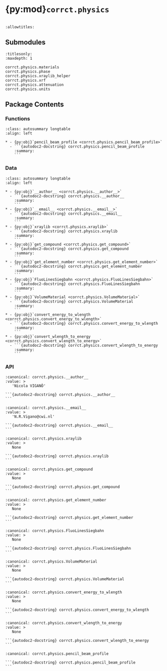 # {py:mod}`corrct.physics`

```{py:module} corrct.physics
```

```{autodoc2-docstring} corrct.physics
:allowtitles:
```

## Submodules

```{toctree}
:titlesonly:
:maxdepth: 1

corrct.physics.materials
corrct.physics.phase
corrct.physics.xraylib_helper
corrct.physics.xrf
corrct.physics.attenuation
corrct.physics.units
```

## Package Contents

### Functions

````{list-table}
:class: autosummary longtable
:align: left

* - {py:obj}`pencil_beam_profile <corrct.physics.pencil_beam_profile>`
  - ```{autodoc2-docstring} corrct.physics.pencil_beam_profile
    :summary:
    ```
````

### Data

````{list-table}
:class: autosummary longtable
:align: left

* - {py:obj}`__author__ <corrct.physics.__author__>`
  - ```{autodoc2-docstring} corrct.physics.__author__
    :summary:
    ```
* - {py:obj}`__email__ <corrct.physics.__email__>`
  - ```{autodoc2-docstring} corrct.physics.__email__
    :summary:
    ```
* - {py:obj}`xraylib <corrct.physics.xraylib>`
  - ```{autodoc2-docstring} corrct.physics.xraylib
    :summary:
    ```
* - {py:obj}`get_compound <corrct.physics.get_compound>`
  - ```{autodoc2-docstring} corrct.physics.get_compound
    :summary:
    ```
* - {py:obj}`get_element_number <corrct.physics.get_element_number>`
  - ```{autodoc2-docstring} corrct.physics.get_element_number
    :summary:
    ```
* - {py:obj}`FluoLinesSiegbahn <corrct.physics.FluoLinesSiegbahn>`
  - ```{autodoc2-docstring} corrct.physics.FluoLinesSiegbahn
    :summary:
    ```
* - {py:obj}`VolumeMaterial <corrct.physics.VolumeMaterial>`
  - ```{autodoc2-docstring} corrct.physics.VolumeMaterial
    :summary:
    ```
* - {py:obj}`convert_energy_to_wlength <corrct.physics.convert_energy_to_wlength>`
  - ```{autodoc2-docstring} corrct.physics.convert_energy_to_wlength
    :summary:
    ```
* - {py:obj}`convert_wlength_to_energy <corrct.physics.convert_wlength_to_energy>`
  - ```{autodoc2-docstring} corrct.physics.convert_wlength_to_energy
    :summary:
    ```
````

### API

````{py:data} __author__
:canonical: corrct.physics.__author__
:value: >
   'Nicola VIGANÒ'

```{autodoc2-docstring} corrct.physics.__author__
```

````

````{py:data} __email__
:canonical: corrct.physics.__email__
:value: >
   'N.R.Vigano@cwi.nl'

```{autodoc2-docstring} corrct.physics.__email__
```

````

````{py:data} xraylib
:canonical: corrct.physics.xraylib
:value: >
   None

```{autodoc2-docstring} corrct.physics.xraylib
```

````

````{py:data} get_compound
:canonical: corrct.physics.get_compound
:value: >
   None

```{autodoc2-docstring} corrct.physics.get_compound
```

````

````{py:data} get_element_number
:canonical: corrct.physics.get_element_number
:value: >
   None

```{autodoc2-docstring} corrct.physics.get_element_number
```

````

````{py:data} FluoLinesSiegbahn
:canonical: corrct.physics.FluoLinesSiegbahn
:value: >
   None

```{autodoc2-docstring} corrct.physics.FluoLinesSiegbahn
```

````

````{py:data} VolumeMaterial
:canonical: corrct.physics.VolumeMaterial
:value: >
   None

```{autodoc2-docstring} corrct.physics.VolumeMaterial
```

````

````{py:data} convert_energy_to_wlength
:canonical: corrct.physics.convert_energy_to_wlength
:value: >
   None

```{autodoc2-docstring} corrct.physics.convert_energy_to_wlength
```

````

````{py:data} convert_wlength_to_energy
:canonical: corrct.physics.convert_wlength_to_energy
:value: >
   None

```{autodoc2-docstring} corrct.physics.convert_wlength_to_energy
```

````

````{py:function} pencil_beam_profile(voxel_size_um: float, beam_fwhm_um: float, profile_size: int = 1, beam_shape: str = 'gaussian', verbose: bool = False) -> numpy.typing.NDArray
:canonical: corrct.physics.pencil_beam_profile

```{autodoc2-docstring} corrct.physics.pencil_beam_profile
```
````
